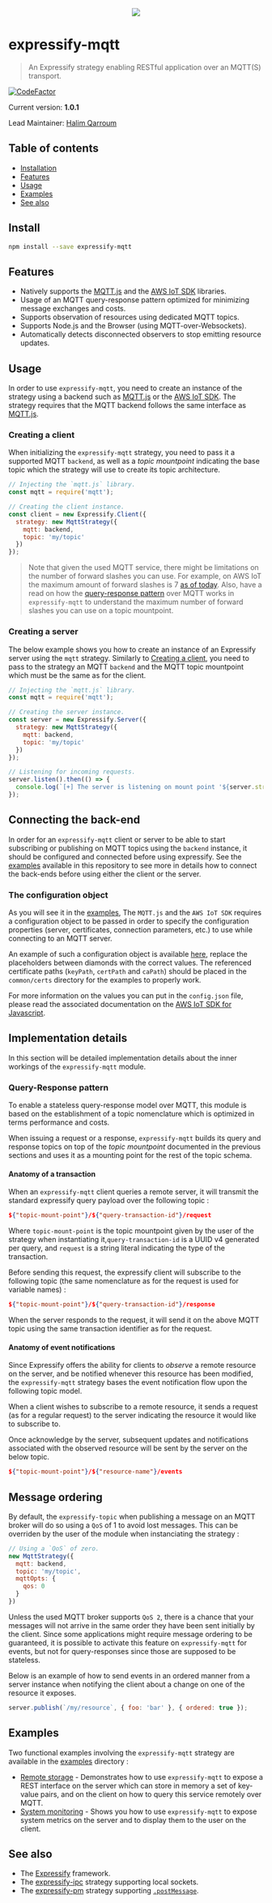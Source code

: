 <p align="center">
  <img src="assets/logo.png" />
</p>

# expressify-mqtt
> An Expressify strategy enabling RESTful application over an MQTT(S) transport.

[![CodeFactor](https://www.codefactor.io/repository/github/hqarroum/expressify-mqtt/badge)](https://www.codefactor.io/repository/github/hqarroum/expressify-mqtt)

Current version: **1.0.1**

Lead Maintainer: [Halim Qarroum](mailto:hqm.post@gmail.com)

## Table of contents

- [Installation](#install)
- [Features](#features)
- [Usage](#usage)
- [Examples](#examples)
- [See also](#see-also)

## Install

```bash
npm install --save expressify-mqtt
```

## Features

 - Natively supports the [MQTT.js](https://github.com/mqttjs/MQTT.js/) and the [AWS IoT SDK](https://github.com/aws/aws-iot-device-sdk-js) libraries.
 - Usage of an MQTT query-response pattern optimized for minimizing message exchanges and costs.
 - Supports observation of resources using dedicated MQTT topics.
 - Supports Node.js and the Browser (using MQTT-over-Websockets).
 - Automatically detects disconnected observers to stop emitting resource updates.

## Usage

In order to use `expressify-mqtt`, you need to create an instance of the strategy using a backend such as [MQTT.js](https://github.com/mqttjs/MQTT.js/) or the [AWS IoT SDK](https://github.com/aws/aws-iot-device-sdk-js). The strategy requires that the MQTT backend follows the same interface as [MQTT.js](https://github.com/mqttjs/MQTT.js/).

### Creating a client

When initializing the `expressify-mqtt` strategy, you need to pass it a supported MQTT `backend`, as well as a *topic mountpoint* indicating the base topic which the strategy will use to create its topic architecture.

```js
// Injecting the `mqtt.js` library.
const mqtt = require('mqtt');

// Creating the client instance.
const client = new Expressify.Client({
  strategy: new MqttStrategy({
    mqtt: backend,
    topic: 'my/topic'
  })
});
```

> Note that given the used MQTT service, there might be limitations on the number of forward slashes you can use. For example, on AWS IoT the maximum amount of forward slashes is 7 [as of today](https://docs.aws.amazon.com/general/latest/gr/aws_service_limits.html#iot-protocol-limits). Also, have a read on how the [query-response pattern](#query-response-pattern) over MQTT works in `expressify-mqtt` to understand the maximum number of forward slashes you can use on a topic mountpoint.

### Creating a server

The below example shows you how to create an instance of an Expressify server using the `mqtt` strategy. Similarly to [Creating a client](#creating-a-client), you need to pass to the strategy an MQTT `backend` and the MQTT topic mountpoint which must be the same as for the client.

```js
// Injecting the `mqtt.js` library.
const mqtt = require('mqtt');

// Creating the server instance.
const server = new Expressify.Server({
  strategy: new MqttStrategy({
    mqtt: backend,
    topic: 'my/topic'
  })
});

// Listening for incoming requests.
server.listen().then(() => {
  console.log(`[+] The server is listening on mount point '${server.strategy.opts.topic}' !`);
});
```

## Connecting the back-end

In order for an `expressify-mqtt` client or server to be able to start subscribing or publishing on MQTT topics using the `backend` instance, it should be configured and connected before using expressify. See the [examples](./examples) available in this repository to see more in details how to connect the back-ends before using either the client or the server.

### The configuration object

As you will see it in the [examples](./examples), The `MQTT.js` and the `AWS IoT SDK` requires a configuration object to be passed in order to specify the configuration properties (server, certificates, connection parameters, etc.) to use while connecting to an MQTT server.

An example of such a configuration object is available [here](./examples/common/config.json), replace the placeholders between diamonds with the correct values. The referenced certificate paths (`keyPath`, `certPath` and `caPath`) should be placed in the `common/certs` directory for the examples to properly work.

For more information on the values you can put in the `config.json` file, please read the associated documentation on the [AWS IoT SDK for Javascript](https://github.com/aws/aws-iot-device-sdk-js#awsiotdeviceoptions).

## Implementation details

In this section will be detailed implementation details about the inner workings of the `expressify-mqtt` module.

### Query-Response pattern

To enable a stateless query-response model over MQTT, this module is based on the establishment of a topic nomenclature which is optimized in terms performance and costs.

When issuing a request or a response, `expressify-mqtt` builds its query and response topics on top of the *topic mountpoint* documented in the previous sections and uses it as a mounting point for the rest of the topic schema.

#### Anatomy of a transaction

When an `expressify-mqtt` client queries a remote server, it will transmit the standard expressify query payload over the following topic :

```json
${"topic-mount-point"}/${"query-transaction-id"}/request
```

Where `topic-mount-point` is the topic mountpoint given by the user of the strategy when instantiating it,`query-transaction-id` is a UUID v4 generated per query, and `request` is a string literal indicating the type of the transaction.

Before sending this request, the expressify client will subscribe to the following topic (the same nomenclature as for the request is used for variable names) :

```json
${"topic-mount-point"}/${"query-transaction-id"}/response
```

When the server responds to the request, it will send it on the above MQTT topic using the same transaction identifier as for the request.

#### Anatomy of event notifications

Since Expressify offers the ability for clients to *observe* a remote resource on the server, and be notified whenever this resource has been modified, the `expressify-mqtt` strategy bases the event notification flow upon the following topic model.

When a client wishes to subscribe to a remote resource, it sends a request (as for a regular request) to the server indicating the resource it would like to subscribe to.

Once acknowledge by the server, subsequent updates and notifications associated with the observed resource will be sent by the server on the below topic.

```json
${"topic-mount-point"}/${"resource-name"}/events
```

## Message ordering

By default, the `expressify-topic` when publishing a message on an MQTT broker will do so using a `QoS` of 1 to avoid lost messages. This can be overriden by the user of the module when instanciating the strategy :

```js
// Using a `QoS` of zero.
new MqttStrategy({
  mqtt: backend,
  topic: 'my/topic',
  mqttOpts: {
    qos: 0
  }
})
```

Unless the used MQTT broker supports `QoS 2`, there is a chance that your messages will not arrive in the same order they have been sent initially by the client. Since some applications might require message ordering to be guaranteed, it is possible to activate this feature on `expressify-mqtt` for events, but not for query-responses since those are supposed to be stateless.

Below is an example of how to send events in an ordered manner from a server instance when notifying the client about a change on one of the resource it exposes.

```js
server.publish(`/my/resource`, { foo: 'bar' }, { ordered: true });
```

## Examples

Two functional examples involving the `expressify-mqtt` strategy are available in the [examples](./examples) directory :

 - [Remote storage](https://github.com/HQarroum/expressify-mqtt/tree/master/examples/remote-storage) - Demonstrates how to use `expressify-mqtt` to expose a REST interface on the server which can store in memory a set of key-value pairs, and on the client on how to query this service remotely over MQTT.
 - [System monitoring](https://github.com/HQarroum/expressify-mqtt/tree/master/examples/system-monitoring) - Shows you how to use `expressify-mqtt` to expose system metrics on the server and to display them to the user on the client.

## See also

 - The [Expressify](https://github.com/HQarroum/expressify) framework.
 - The [expressify-ipc](https://github.com/HQarroum/expressify-ipc) strategy supporting local sockets.
 - The [expressify-pm](https://github.com/HQarroum/expressify-pm) strategy supporting [`.postMessage`](https://developer.mozilla.org/fr/docs/Web/API/Window/postMessage).
